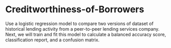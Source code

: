 # Creditworthiness-of-Borrowers
Use a logistic regression model to compare two versions of dataset of historical lending activity from a peer-to-peer lending services company. Next, we will train and fit this model to calculate a balanced accuracy score, classification report, and a confusion matrix.
